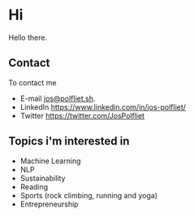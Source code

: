 # Hi 
Hello there. 

## Contact
To contact me
* E-mail jos@polfliet.sh.
* LinkedIn https://www.linkedin.com/in/jos-polfliet/
* Twitter https://twitter.com/JosPolfliet

## Topics i'm interested in
* Machine Learning
* NLP
* Sustainability
* Reading
* Sports (rock climbing, running and yoga)
* Entrepreneurship
